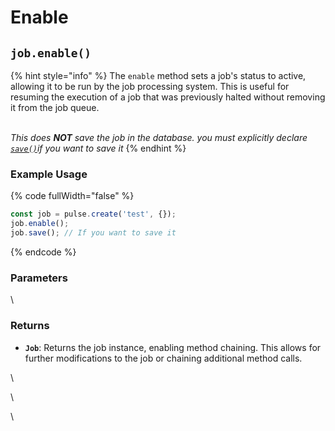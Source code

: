 # Enable



## `job.enable()`

{% hint style="info" %}
The `enable` method sets a job's status to active, allowing it to be run by the job processing system. This is useful for resuming the execution of a job that was previously halted without removing it from the job queue.

\
_This does **NOT** save the job in the database.  you must explicitly declare_ [_`save()`_](save.md)_if you want to save it_
{% endhint %}

### Example Usage

{% code fullWidth="false" %}
```typescript
const job = pulse.create('test', {});
job.enable();
job.save(); // If you want to save it
```
{% endcode %}

### Parameters



\


### Returns

* **`Job`**: Returns the job instance, enabling method chaining. This allows for further modifications to the job or chaining additional method calls.

\


\


\




